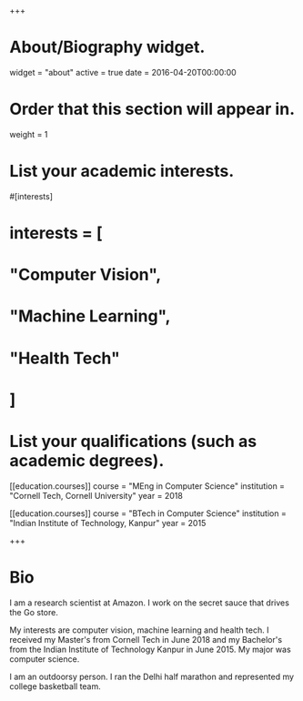 +++
# About/Biography widget.
widget = "about"
active = true
date = 2016-04-20T00:00:00

# Order that this section will appear in.
weight = 1

# List your academic interests.
#[interests]
#  interests = [
#   "Computer Vision",
#    "Machine Learning",
#    "Health Tech"
#  ]

# List your qualifications (such as academic degrees).
[[education.courses]]
  course = "MEng in Computer Science"
  institution = "Cornell Tech, Cornell University"
  year = 2018

[[education.courses]]
  course = "BTech in Computer Science"
  institution = "Indian Institute of Technology, Kanpur"
  year = 2015
 
+++

# Bio

I am a research scientist at Amazon. I work on the secret sauce that drives the Go store.

My interests are computer vision, machine learning and health tech.
I received my Master's from Cornell Tech in June 2018 and my Bachelor's from the Indian Institute of Technology Kanpur in June 2015. My major was computer science.

I am an outdoorsy person. I ran the Delhi half marathon and represented my college basketball team.